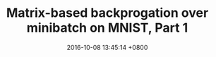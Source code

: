 ---
layout: ipython
title:  "Matrix-based backprogation over minibatch on MNIST, Part 1"
date:   2016-10-08 13:45:14 +0800
notebook: mnist1
excerpt: We implement a fully matrix-based multilayer perceptron network to test on MNIST, with some caveats.
---